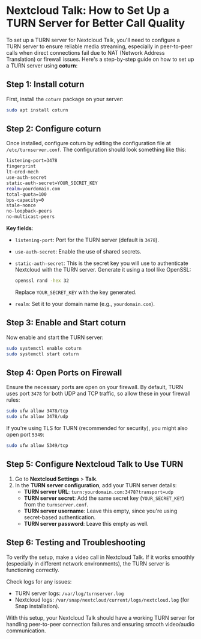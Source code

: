 # Nextcloud Talk: How to Set Up a TURN Server for Better Call Quality

To set up a TURN server for Nextcloud Talk, you'll need to configure a TURN server to ensure reliable media streaming, especially in peer-to-peer calls when direct connections fail due to NAT (Network Address Translation) or firewall issues. Here's a step-by-step guide on how to set up a TURN server using **coturn**:

## Step 1: Install coturn

First, install the `coturn` package on your server:

```bash
sudo apt install coturn
```

## Step 2: Configure coturn

Once installed, configure coturn by editing the configuration file at `/etc/turnserver.conf`. The configuration should look something like this:

```bash
listening-port=3478
fingerprint
lt-cred-mech
use-auth-secret
static-auth-secret=YOUR_SECRET_KEY
realm=yourdomain.com
total-quota=100
bps-capacity=0
stale-nonce
no-loopback-peers
no-multicast-peers
```

**Key fields**:

- `listening-port`: Port for the TURN server (default is `3478`).
- `use-auth-secret`: Enable the use of shared secrets.
- `static-auth-secret`: This is the secret key you will use to authenticate Nextcloud with the TURN server. Generate it using a tool like OpenSSL:

  ```bash
  openssl rand -hex 32
  ```

  Replace `YOUR_SECRET_KEY` with the key generated.

- `realm`: Set it to your domain name (e.g., `yourdomain.com`).

## Step 3: Enable and Start coturn

Now enable and start the TURN server:

```bash
sudo systemctl enable coturn
sudo systemctl start coturn
```

## Step 4: Open Ports on Firewall

Ensure the necessary ports are open on your firewall. By default, TURN uses port `3478` for both UDP and TCP traffic, so allow these in your firewall rules:

```bash
sudo ufw allow 3478/tcp
sudo ufw allow 3478/udp
```

If you're using TLS for TURN (recommended for security), you might also open port `5349`:

```bash
sudo ufw allow 5349/tcp
```

## Step 5: Configure Nextcloud Talk to Use TURN

1. Go to **Nextcloud Settings** > **Talk**.
2. In the **TURN server configuration**, add your TURN server details:
   - **TURN server URL**: `turn:yourdomain.com:3478?transport=udp`
   - **TURN server secret**: Add the same secret key (`YOUR_SECRET_KEY`) from the `turnserver.conf`.
   - **TURN server username**: Leave this empty, since you're using secret-based authentication.
   - **TURN server password**: Leave this empty as well.

## Step 6: Testing and Troubleshooting

To verify the setup, make a video call in Nextcloud Talk. If it works smoothly (especially in different network environments), the TURN server is functioning correctly.

Check logs for any issues:

- TURN server logs: `/var/log/turnserver.log`
- Nextcloud logs: `/var/snap/nextcloud/current/logs/nextcloud.log` (for Snap installation).

With this setup, your Nextcloud Talk should have a working TURN server for handling peer-to-peer connection failures and ensuring smooth video/audio communication.
